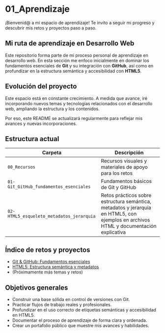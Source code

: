 # 01_Aprendizaje

¡Bienvenid@ a mi espacio de aprendizaje! Te invito a seguir mi progreso y descubrir mis retos y proyectos paso a paso.

## Mi ruta de aprendizaje en Desarrollo Web

Este repositorio forma parte de mi proceso personal de aprendizaje en desarrollo web. En esta sección me enfoco inicialmente en dominar los fundamentos esenciales de **Git** y su integración con **GitHub**, así como en profundizar en la estructura semántica y accesibilidad con **HTML5**.

## Evolución del proyecto

Este espacio está en constante crecimiento. A medida que avance, iré incorporando nuevos temas y tecnologías relacionados con el desarrollo web, ampliando la estructura y los contenidos.

Por eso, este README se actualizará regularmente para reflejar mis avances y nuevas incorporaciones.

## Estructura actual

| Carpeta | Descripción |
| --- | --- |
| `00_Recursos` | Recursos visuales y materiales de apoyo para los retos |
| `01-Git_GitHub_fundamentos_esenciales` | Fundamentos básicos de Git y GitHub |
| `02-HTML5_esqueleto_metadatos_jerarquia` | Retos prácticos sobre estructura semántica, metadatos y jerarquía en HTML5, con ejemplos en archivos HTML y documentación explicativa |

## Índice de retos y proyectos

- [Git & GitHub: Fundamentos esenciales](01-Git_GitHub_fundamentos_esenciales/README.md)
- [HTML5: Estructura semántica y metadatos](02-HTML5_esqueleto_metadatos_jerarquia/README.md)
- (Próximamente más temas y retos)

## Objetivos generales

- Construir una base sólida en control de versiones con Git.
- Practicar flujos de trabajo reales y profesionales.
- Profundizar en el uso correcto de etiquetas semánticas y accesibilidad en HTML5.
- Documentar el proceso de aprendizaje de forma clara y ordenada.
- Crear un portafolio público que muestre mis avances y habilidades.



